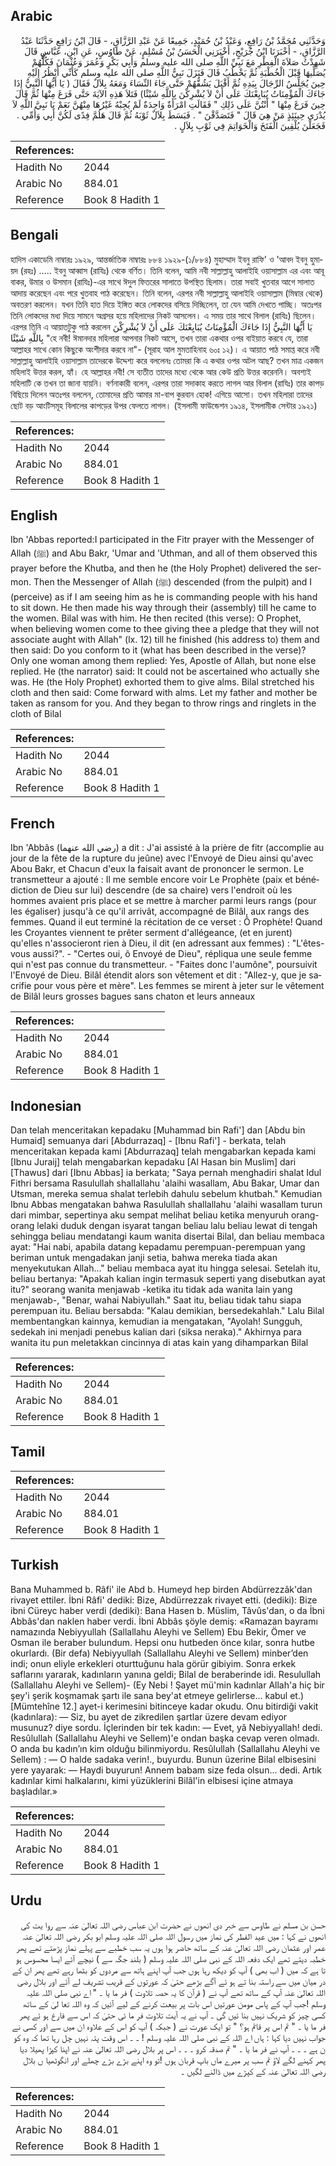 ## Arabic


<div dir="rtl" lang="ar" style={{fontSize:'larger',backgroundColor:'#f8f9fa',padding:20}}>
وَحَدَّثَنِي مُحَمَّدُ بْنُ رَافِعٍ، وَعَبْدُ بْنُ حُمَيْدٍ، جَمِيعًا عَنْ عَبْدِ الرَّزَّاقِ، - قَالَ ابْنُ رَافِعٍ حَدَّثَنَا عَبْدُ الرَّزَّاقِ، - أَخْبَرَنَا ابْنُ جُرَيْجٍ، أَخْبَرَنِي الْحَسَنُ بْنُ مُسْلِمٍ، عَنْ طَاوُسٍ، عَنِ ابْنِ، عَبَّاسٍ قَالَ شَهِدْتُ صَلاَةَ الْفِطْرِ مَعَ نَبِيِّ اللَّهِ صلى الله عليه وسلم وَأَبِي بَكْرٍ وَعُمَرَ وَعُثْمَانَ فَكُلُّهُمْ يُصَلِّيهَا قَبْلَ الْخُطْبَةِ ثُمَّ يَخْطُبُ قَالَ فَنَزَلَ نَبِيُّ اللَّهِ صلى الله عليه وسلم كَأَنِّي أَنْظُرُ إِلَيْهِ حِينَ يُجَلِّسُ الرِّجَالَ بِيَدِهِ ثُمَّ أَقْبَلَ يَشُقُّهُمْ حَتَّى جَاءَ النِّسَاءَ وَمَعَهُ بِلاَلٌ فَقَالَ ‏(‏ يَا أَيُّهَا النَّبِيُّ إِذَا جَاءَكَ الْمُؤْمِنَاتُ يُبَايِعْنَكَ عَلَى أَنْ لاَ يُشْرِكْنَ بِاللَّهِ شَيْئًا‏)‏ فَتَلاَ هَذِهِ الآيَةَ حَتَّى فَرَغَ مِنْهَا ثُمَّ قَالَ حِينَ فَرَغَ مِنْهَا ‏"‏ أَنْتُنَّ عَلَى ذَلِكِ ‏"‏ فَقَالَتِ امْرَأَةٌ وَاحِدَةٌ لَمْ يُجِبْهُ غَيْرُهَا مِنْهُنَّ نَعَمْ يَا نَبِيَّ اللَّهِ لاَ يُدْرَى حِينَئِذٍ مَنْ هِيَ قَالَ ‏"‏ فَتَصَدَّقْنَ ‏"‏ ‏.‏ فَبَسَطَ بِلاَلٌ ثَوْبَهُ ثُمَّ قَالَ هَلُمَّ فِدًى لَكُنَّ أَبِي وَأُمِّي ‏.‏ فَجَعَلْنَ يُلْقِينَ الْفَتَخَ وَالْخَوَاتِمَ فِي ثَوْبِ بِلاَلٍ ‏.‏
</div>
<div style={{backgroundColor:'#f8f9fa',padding:20, marginBottom: 10}}><table> <thead> <tr> <th>References:</th> <th></th> </tr> </thead> <tbody><tr><td>Hadith No</td><td>2044</td></tr><tr><td>Arabic No</td><td>884.01</td></tr><tr><td>Reference</td><td>Book 8 Hadith 1</td></tr></tbody></table></div>

## Bengali


<div dir="ltr" lang="bn" style={{fontSize:'larger',backgroundColor:'#f8f9fa',padding:20}}>
হাদিস একাডেমি নাম্বারঃ ১৯২৯, আন্তর্জাতিক নাম্বারঃ ৮৮৪ ১৯২৯-(১/৮৮৪) মুহাম্মাদ ইবনু রাফি' ও 'আবদ ইবনু হুমায়দ (রহঃ) ..... ইবনু আব্বাস (রাযিঃ) থেকে বর্ণিত। তিনি বলেন, আমি নবী সাল্লাল্লাহু আলাইহি ওয়াসাল্লাম এর এবং আবূ বাকর, উমার ও উসমান (রাযিঃ)-এর সাথে ঈদুল ফিতরের সালাতে উপস্থিত ছিলাম। তারা সবাই খুতবার আগে সালাত আদায় করেছেন এবং পরে খুতবাহ পাঠ করেছেন। তিনি বলেন, এরপর নবী সাল্লাল্লাহু আলাইহি ওয়াসাল্লাম (মিম্বার থেকে) অবতরণ করলেন। যখন তিনি হাত দিয়ে ইঙ্গিত করে লোকদের বসিয়ে দিচ্ছিলেন, তা যেন আমি দেখতে পাচ্ছি। অতঃপর তিনি লোকদের মধ্য দিয়ে সামনে অগ্রসর হয়ে মহিলাদের নিকট আসলেন। এ সময় তার সাথে বিলাল (রাযিঃ) ছিলেন। এরপর তিনি এ আয়াতটুকু পাঠ করলেন يَا أَيُّهَا النَّبِيُّ إِذَا جَاءَكَ الْمُؤْمِنَاتُ يُبَايِعْنَكَ عَلَى أَنْ لاَ يُشْرِكْنَ بِاللَّهِ شَيْئًا "হে নবী! ঈমানদার মহিলারা আপনার নিকট আসে, তখন তারা একথার ওপর বাইয়াত করবে যে, তারা আল্লাহর সাথে কোন কিছুকে অংশীদার করবে না"- (সূরাহ আল মুমতাহিনাহ ৬০ঃ ১২)। এ আয়াত পাঠ সমাপ্ত করে নবী সাল্লাল্লাহু আলাইহি ওয়াসাল্লাম তাদেরকে উদ্দেশ্য করে বললেনঃ তোমরা কি এ কথার ওপর অটল আছ? তখন মাত্র একজন মহিলাই উত্তর করল, হ্যাঁ। হে আল্লাহর নবী! সে ব্যতীত তাদের মধ্যে থেকে আর কেউ প্রতি উত্তর করেননি। অবশ্যই মহিলাটি কে তখন তা জানা যায়নি। বর্ণনাকারী বলেন, এরপর তারা সদাকাহ করতে লাগল আর বিলাল (রাযিঃ) তার কাপড় বিছিয়ে দিলেন অতঃপর বললেন, তোমাদের প্রতি আমার মা-বাপ কুরবান হোক! এগিয়ে আসো। তখন মহিলারা তাদের ছোট বড় আংটিসমূহ বিলালের কাপড়ের উপর ফেলতে লাগল। (ইসলামী ফাউন্ডেশন ১৯১৪, ইসলামীক সেন্টার ১৯২১)
</div>
<div style={{backgroundColor:'#f8f9fa',padding:20, marginBottom: 10}}><table> <thead> <tr> <th>References:</th> <th></th> </tr> </thead> <tbody><tr><td>Hadith No</td><td>2044</td></tr><tr><td>Arabic No</td><td>884.01</td></tr><tr><td>Reference</td><td>Book 8 Hadith 1</td></tr></tbody></table></div>

## English


<div dir="ltr" lang="en" style={{fontSize:'larger',backgroundColor:'#f8f9fa',padding:20}}>
Ibn 'Abbas reported:I participated in the Fitr prayer with the Messenger of Allah (ﷺ) and Abu Bakr, 'Umar and 'Uthman, and all of them observed this prayer before the Khutba, and then he (the Holy Prophet) delivered the sermon. Then the Messenger of Allah (ﷺ) descended (from the pulpit) and I (perceive) as if I am seeing him as he is commanding people with his hand to sit down. He then made his way through their (assembly) till he came to the women. Bilal was with him. He then recited (this verse): O Prophet, when believing women come to thee giving thee a pledge that they will not associate aught with Allah" (lx. 12) till he finished (his address to) them and then said: Do you conform to it (what has been described in the verse)? Only one woman among them replied: Yes, Apostle of Allah, but none else replied. He (the narrator) said: It could not be ascertained who actually she was. He (the Holy Prophet) exhorted them to give alms. Bilal stretched his cloth and then said: Come forward with alms. Let my father and mother be taken as ransom for you. And they began to throw rings and ringlets in the cloth of Bilal
</div>
<div style={{backgroundColor:'#f8f9fa',padding:20, marginBottom: 10}}><table> <thead> <tr> <th>References:</th> <th></th> </tr> </thead> <tbody><tr><td>Hadith No</td><td>2044</td></tr><tr><td>Arabic No</td><td>884.01</td></tr><tr><td>Reference</td><td>Book 8 Hadith 1</td></tr></tbody></table></div>

## French


<div dir="ltr" lang="fr" style={{fontSize:'larger',backgroundColor:'#f8f9fa',padding:20}}>
Ibn 'Abbâs (رضي الله عنهما) a dit : J'ai assisté à la prière de fitr (accomplie au jour de la fête de la rupture du jeûne) avec l'Envoyé de Dieu ainsi qu'avec Abou Bakr, et Chacun d'eux la faisait avant de prononcer le sermon. Le transmetteur a ajouté : Il me semble encore voir Le Prophète (paix et bénédiction de Dieu sur lui) descendre (de sa chaire) vers l'endroit où les hommes avaient pris place et se mettre à marcher parmi leurs rangs (pour les égaliser) jusqu'à ce qu'il arrivât, accompagné de Bilâl, aux rangs des femmes. Quand il eut terminé la récitation de ce verset : Ô Prophète! Quand les Croyantes viennent te prêter serment d'allégeance, (et en jurent) qu'elles n'associeront rien à Dieu, il dit (en adressant aux femmes) : "L'êtes-vous aussi?". - "Certes oui, ô Envoyé de Dieu", répliqua une seule femme qui n'est pas connue du transmetteur. - "Faites donc l'aumône", poursuivit l'Envoyé de Dieu. Bilâl étendit alors son vêtement et dit : "Allez-y, que je sacrifie pour vous père et mère". Les femmes se mirent à jeter sur le vêtement de Bilâl leurs grosses bagues sans chaton et leurs anneaux
</div>
<div style={{backgroundColor:'#f8f9fa',padding:20, marginBottom: 10}}><table> <thead> <tr> <th>References:</th> <th></th> </tr> </thead> <tbody><tr><td>Hadith No</td><td>2044</td></tr><tr><td>Arabic No</td><td>884.01</td></tr><tr><td>Reference</td><td>Book 8 Hadith 1</td></tr></tbody></table></div>

## Indonesian


<div dir="ltr" lang="id" style={{fontSize:'larger',backgroundColor:'#f8f9fa',padding:20}}>
Dan telah menceritakan kepadaku [Muhammad bin Rafi'] dan [Abdu bin Humaid] semuanya dari [Abdurrazaq] - [Ibnu Rafi'] - berkata, telah menceritakan kepada kami [Abdurrazaq] telah mengabarkan kepada kami [Ibnu Juraij] telah mengabarkan kepadaku [Al Hasan bin Muslim] dari [Thawus] dari [Ibnu Abbas] ia berkata; "Saya pernah menghadiri shalat Idul Fithri bersama Rasulullah shallallahu 'alaihi wasallam, Abu Bakar, Umar dan Utsman, mereka semua shalat terlebih dahulu sebelum khutbah." Kemudian Ibnu Abbas mengatakan bahwa Rasulullah shallallahu 'alaihi wasallam turun dari mimbar, sepertinya aku sempat melihat beliau ketika menyuruh orang-orang lelaki duduk dengan isyarat tangan beliau lalu beliau lewat di tengah sehingga beliau mendatangi kaum wanita disertai Bilal, dan beliau membaca ayat: "Hai nabi, apabila datang kepadamu perempuan-perempuan yang beriman untuk mengadakan janji setia, bahwa mereka tiada akan menyekutukan Allah…" beliau membaca ayat itu hingga selesai. Setelah itu, beliau bertanya: "Apakah kalian ingin termasuk seperti yang disebutkan ayat itu?" seorang wanita menjawab -ketika itu tidak ada wanita lain yang menjawab-, "Benar, wahai Nabiyullah." Saat itu, beliau tidak tahu siapa perempuan itu. Beliau bersabda: "Kalau demikian, bersedekahlah." Lalu Bilal membentangkan kainnya, kemudian ia mengatakan, "Ayolah! Sungguh, sedekah ini menjadi penebus kalian dari (siksa neraka)." Akhirnya para wanita itu pun meletakkan cincinnya di atas kain yang dihamparkan Bilal
</div>
<div style={{backgroundColor:'#f8f9fa',padding:20, marginBottom: 10}}><table> <thead> <tr> <th>References:</th> <th></th> </tr> </thead> <tbody><tr><td>Hadith No</td><td>2044</td></tr><tr><td>Arabic No</td><td>884.01</td></tr><tr><td>Reference</td><td>Book 8 Hadith 1</td></tr></tbody></table></div>

## Tamil


<div dir="ltr" lang="ta" style={{fontSize:'larger',backgroundColor:'#f8f9fa',padding:20}}>

</div>
<div style={{backgroundColor:'#f8f9fa',padding:20, marginBottom: 10}}><table> <thead> <tr> <th>References:</th> <th></th> </tr> </thead> <tbody><tr><td>Hadith No</td><td>2044</td></tr><tr><td>Arabic No</td><td>884.01</td></tr><tr><td>Reference</td><td>Book 8 Hadith 1</td></tr></tbody></table></div>

## Turkish


<div dir="ltr" lang="tr" style={{fontSize:'larger',backgroundColor:'#f8f9fa',padding:20}}>
Bana Muhammed b. Râfi' ile Abd b. Humeyd hep birden Abdürrezzâk'dan rivayet ettiler. İbni Râfi' dediki: Bize, Abdürrezzak rivayet etti. (dediki): Bize ibni Cüreyc haber verdi (dediki): Bana Hasen b. Müslim, Tâvûs'dan, o da İbni Abbâs'dan naklen haber verdi. İbni Abbâs şöyle demiş: «Ramazan bayramı namazında Nebiyyullah (Sallallahu Aleyhi ve Sellem) Ebu Bekir, Ömer ve Osman ile beraber bulundum. Hepsi onu hutbeden önce kılar, sonra hutbe okurlardı. (Bir defa) Nebiyyullah (Sallallahu Aleyhi ve Sellem) minber’den indi; onun eliyle erkekleri oturttuğunu hala görür gibiyim. Sonra erkek saflarını yararak, kadınların yanına geldi; Bilal de beraberinde idi. Resulullah (Sallallahu Aleyhi ve Sellem)- (Ey Nebi ! Şayet mü'min kadınlar Allah'a hiç bir şey'i şerik koşmamak şartı ile sana bey'at etmeye gelirlerse... kabul et.) [Mümtehîne 12.] ayet-i kerimesini bitinceye kadar okudu. Onu bitirdiği vakit (kadınlara): — Siz, bu ayet de zikredilen şartlar üzere devam ediyor musunuz? diye sordu. İçlerinden bir tek kadın: — Evet, yâ Nebiyyallah! dedi. Resûlullah (Sallallahu Aleyhi ve Sellem)'e ondan başka cevap veren olmadı. O anda bu kadın’ın kim olduğu bilinmiyordu. Resûlullah (Sallallahu Aleyhi ve Sellem) : — O halde sadaka verin!., buyurdu. Bunun üzerine Bilal elbisesini yere yayarak: — Haydi buyurun! Annem babam size feda olsun... dedi. Artık kadınlar kimi halkalarını, kimi yüzüklerini Bilâl'in elbisesi içine atmaya başladılar.»
</div>
<div style={{backgroundColor:'#f8f9fa',padding:20, marginBottom: 10}}><table> <thead> <tr> <th>References:</th> <th></th> </tr> </thead> <tbody><tr><td>Hadith No</td><td>2044</td></tr><tr><td>Arabic No</td><td>884.01</td></tr><tr><td>Reference</td><td>Book 8 Hadith 1</td></tr></tbody></table></div>

## Urdu


<div dir="rtl" lang="ur" style={{fontSize:'larger',backgroundColor:'#f8f9fa',padding:20}}>
حسن بن مسلم نے طاوس سے خبر دی انھوں نے حضرت ابن عباس رضی اللہ تعالیٰ عنہ سے روا یت کی انھوں نے کہا : میں عید الفطر کی نماز میں رسول اللہ صلی اللہ علیہ وسلم ابو بکر رضی اللہ تعالیٰ عنہ عمر اور عثمان رضی اللہ تعالیٰ عنہ کے ساتھ حاضر ہوا ہوں یہ سب خطبے سے پہلے نماز پڑھتے تھے پھر خطبہ دیتے تھے ایک دفعہ اللہ کے نبی صلی اللہ علیہ وسلم ( بلند جگہ سے ) نیچے آئے ایسا محسوس ہو تا ہے کہ میں ( اب بھی ) آپ کو دیکھ رہا ہوں جب آپ اپنے ہاتھ سے مردوں کو بٹھا رہے تھے پھر ان کے در میان میں سے راستہ بنا تے ہو ئے آگے بڑھے حتیٰ کہ عورتوں کے قریب تشریف لے آئے اور بلال رضی اللہ تعالیٰ عنہ آپ کے ساتھ تھے آپ نے ( قرآن کا یہ حصہ تلاوت ) فر ما یا ۔ " اے نبی صلی اللہ علیہ وسلم !جب آپ کے پاس مومن عورتیں اس بات پر بیعت کرنے کے لیے آئیں کہ وہ اللہ تعا لیٰ کے ساتھ کسی چیز کو شریک نہیں بنا ئیں گی ۔ آپ نے یہ آیت تلاوت فر ما ئی حتیٰ کہ اس سے فارغ ہو ئے پھر فر ما یا ۔ " تم اس پر قائم ہو؟ " تو ایک عورت نے ( جبکہ ) آپ کو اس کے علاوہ ان میں سے اور کسی نے جواب نہیں دیا کہا : ہاں اے اللہ کے نبی صلی اللہ علیہ وسلم ! ۔ ۔ اس وقت پتہ نہیں چل رہا تھا کہ وہ کو ن ہے ۔ ۔ ۔ آپ نے فر ما یا ۔ " تم صدقہ کرو ۔ ۔ ۔ اس پر بلال رضی اللہ تعالیٰ عنہ نے اپنا کپڑا پھیلا دیا پھر کہنے لگے لاؤ تم سب پر میرے ماں باپ قربان ہوں !تو وہ اپنے بڑے بڑے چھلے اور انگوٹھیا ں بلال رضی اللہ تعالیٰ عنہ کے کپڑے میں ڈالنے لگیں ۔
</div>
<div style={{backgroundColor:'#f8f9fa',padding:20, marginBottom: 10}}><table> <thead> <tr> <th>References:</th> <th></th> </tr> </thead> <tbody><tr><td>Hadith No</td><td>2044</td></tr><tr><td>Arabic No</td><td>884.01</td></tr><tr><td>Reference</td><td>Book 8 Hadith 1</td></tr></tbody></table></div>